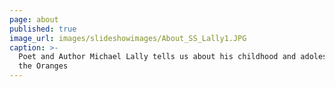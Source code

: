 ```yaml
---
page: about
published: true
image_url: images/slideshowimages/About_SS_Lally1.JPG
caption: >-
  Poet and Author Michael Lally tells us about his childhood and adolescence in
  the Oranges
---
```

